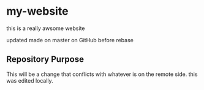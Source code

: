 # my-website

this is a really awsome website

updated made on master on GitHub before rebase

## Repository Purpose

This will be a change that conflicts with whatever is on the remote side.
this was edited locally.

